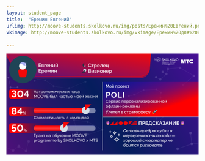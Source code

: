 ```yaml
---
layout: student_page
title:  "Еремин Евгений"
urlimg: http://moove-students.skolkovo.ru/img/posts/Еремин%20Евгений.png
vkimage: http://moove-students.skolkovo.ru/img/vkimage/Еремин%20для%20Вк.png

---
```

<img class="img-fluid" src="/img/posts/Еремин Евгений.png" alt="moove-1">
